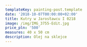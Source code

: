 ```yaml
---
templateKey: painting-post.template
date: '2018-10-07T00:00:00+02:00'
title: Kutry w Jarosławcu I 0218
image: /img/IMG_3755-Edit.jpg
price_pln: '500'
measures: 40 x 50 cm
description: Olej na sklejce
---
```


